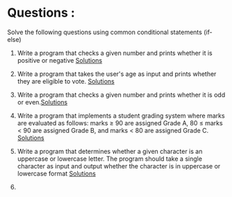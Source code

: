 # Questions : 

Solve the following questions using common conditional statements (if-else) 

1. Write a program that checks a given number and prints whether it is positive or negative [Solutions]()

2. Write a program that takes the user's age as input and prints whether they are eligible to vote. [Solutions]()

3. Write a program that checks a given number and prints whether it is odd or even.[Solutions]()

4. Write a program that implements a student grading system where marks are evaluated as follows: marks ≥ 90 are assigned Grade A, 80 ≤ marks < 90 are assigned Grade B, and marks < 80 are assigned Grade C. [Solutions]()

5. Write a program that determines whether a given character is an uppercase or lowercase letter. The program should take a single character as input and output whether the character is in uppercase or lowercase format [Solutions]()

6. 